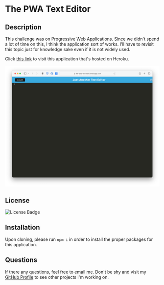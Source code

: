# The PWA Text Editor

## Description

This challenge was on Progressive Web Applications. Since we didn't spend a lot of time on this, I think the application sort of works. I'll have to revisit this topic just for knowledge sake even if it is not widely used.

Click [this link](https://the-pwa-text-edit.herokuapp.com) to visit this application that's hosted on Heroku.

![screenshot of deployed application](./assets/pwa%20text%20editor.png)

## License

![License Badge](https://img.shields.io/static/v1?label=license&message=None&color=blue)

## Installation

Upon cloning, please run ```npm i``` in order to install the proper packages for this application.

## Questions

If there any questions, feel free to [email me](mailto:dejesusf@uw.edu). Don't be shy and visit my [GitHub Profile](https://github.com/dejesusf) to see other projects I'm working on.